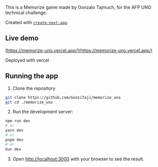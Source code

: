 This is a Memorize game made by Gonzalo Tajmuch, for the AFP UNO technical challenge.

Created with [`create-next-app`](https://nextjs.org/docs/app/api-reference/cli/create-next-app).

## Live demo

[https://memorize-uno.vercel.app/](https://memorize-uno.vercel.app/)

Deployed with vercel

## Running the app

1. Clone the repository
```bash
git clone https://github.com/GonziTaji/memorize_uno
git cd ./memorize_uno
```

2. Run the development server:

```bash
npm run dev
# or
yarn dev
# or
pnpm dev
# or
bun dev
```

3. Open [http://localhost:3000](http://localhost:3000) with your browser to see the result.